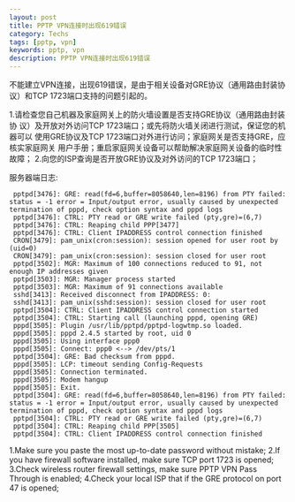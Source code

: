 ```yaml
---
layout: post
title: PPTP VPN连接时出现619错误
category: Techs
tags: [pptp, vpn]
keywords: pptp, vpn
description: PPTP VPN连接时出现619错误
---
```




不能建立VPN连接，出现619错误，是由于相关设备对GRE协议（通用路由封装协议）和TCP 1723端口支持的问题引起的。

1.请检查您自己机器及家庭网关上的防火墙设置是否支持GRE协议（通用路由封装协 议）及开放对外访问TCP 1723端口；或先将防火墙关闭进行测试，保证您的机器可以 使用GRE协议及TCP 1723端口对外进行访问；家庭网关是否支持GRE，应核实家庭网关 用户手册；重启家庭网关设备可以帮助解决家庭网关设备的临时性故障；
2.向您的ISP查询是否开放GRE协议及对外访问的TCP 1723端口；

服务器端日志:

```
 pptpd[3476]: GRE: read(fd=6,buffer=8058640,len=8196) from PTY failed: status = -1 error = Input/output error, usually caused by unexpected termination of pppd, check option syntax and pppd logs
 pptpd[3476]: CTRL: PTY read or GRE write failed (pty,gre)=(6,7)
 pptpd[3476]: CTRL: Reaping child PPP[3477]
 pptpd[3476]: CTRL: Client IPADDRESS control connection finished
 CRON[3479]: pam_unix(cron:session): session opened for user root by (uid=0)
 CRON[3479]: pam_unix(cron:session): session closed for user root
 pptpd[3502]: MGR: Maximum of 100 connections reduced to 91, not enough IP addresses given
 pptpd[3503]: MGR: Manager process started
 pptpd[3503]: MGR: Maximum of 91 connections available
 sshd[3413]: Received disconnect from IPADDRESS: 0: 
 sshd[3413]: pam_unix(sshd:session): session closed for user root
 pptpd[3504]: CTRL: Client IPADDRESS control connection started
 pptpd[3504]: CTRL: Starting call (launching pppd, opening GRE)
 pppd[3505]: Plugin /usr/lib/pptpd/pptpd-logwtmp.so loaded.
 pppd[3505]: pppd 2.4.5 started by root, uid 0
 pppd[3505]: Using interface ppp0
 pppd[3505]: Connect: ppp0 <--> /dev/pts/1
 pptpd[3504]: GRE: Bad checksum from pppd.
 pppd[3505]: LCP: timeout sending Config-Requests 
 pppd[3505]: Connection terminated.
 pppd[3505]: Modem hangup
 pppd[3505]: Exit.
 pptpd[3504]: GRE: read(fd=6,buffer=8058640,len=8196) from PTY failed: status = -1 error = Input/output error, usually caused by unexpected termination of pppd, check option syntax and pppd logs
 pptpd[3504]: CTRL: PTY read or GRE write failed (pty,gre)=(6,7)
 pptpd[3504]: CTRL: Reaping child PPP[3505]
 pptpd[3504]: CTRL: Client IPADDRESS control connection finished
```

1.Make sure you paste the most up-to-date password without mistake;
2.If you have firewall software installed, make sure TCP port 1723 is opened;
3.Check wireless router firewall settings, make sure PPTP VPN Pass Through is enabled;
4.Check your local ISP that if the GRE protocol on port 47 is opened;


